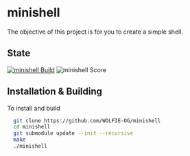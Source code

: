 # minishell

The objective of this project is for you to create a simple shell. 

## State

[![minishell Build](https://img.shields.io/github/actions/workflow/status/WOLFIE-OG/minishell/makefile.yml?style=for-the-badge)](https://github.com/WOLFIE-OG/minishell/actions/workflows/makefile.yml) ![minishell Score](https://img.shields.io/badge/Score-Na-grey?style=for-the-badge)

## Installation & Building

To install and build

```bash
  git clone https://github.com/WOLFIE-OG/minishell
  cd minishell
  git submodule update --init --recursive
  make
  ./minishell
```
    
